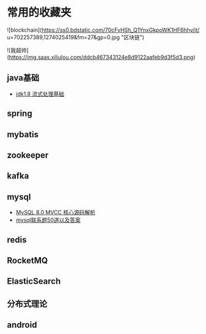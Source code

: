 # 常用的收藏夹

 ![blockchain](https://ss0.bdstatic.com/70cFvHSh_Q1YnxGkpoWK1HF6hhy/it/
u=702257389,1274025419&fm=27&gp=0.jpg "区块链")


 ![我超帅] (https://img.saas.xiliulou.com/ddcb467343124e8d9122aafeb9d3f5d3.png)
## java基础
- [jdk1.8 流式处理基础](https://blog.csdn.net/canot/article/details/52957262)
## spring
## mybatis
## zookeeper
## kafka
## mysql
* [MySQL 8.0 MVCC 核心源码解析](https://mp.weixin.qq.com/s/sUf43fvr3xDLzeh1KOSPaQ)
* [mysql联系题50道以及答案](https://blog.csdn.net/hundan_520520/article/details/54881208)
## redis
## RocketMQ
## ElasticSearch
## 分布式理论
## android 